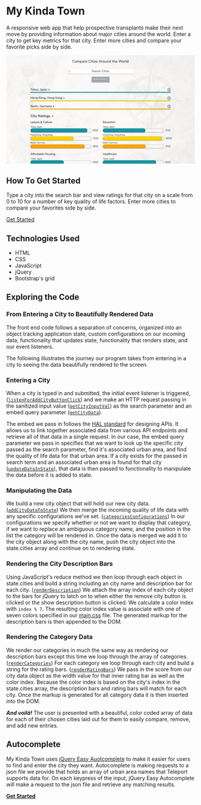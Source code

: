 # My Kinda Town

A responsive web app that help prospective transplants make their next move by providing information about major cities around the world. Enter a city to get key metrics for that city. Enter more cities and compare your favorite picks side by side.

![alt text](./img/screenshot.png "desktop view")

## How To Get Started

Type a city into the search bar and view ratings for that city on a scale from 0 to 10 for a number of key quality of life factors. Enter more cities to compare your favorites side by side.

[Get Started](http://michaelsolorio.com/my-kinda-town/intro/index.html)

## Technologies Used

- HTML
- CSS
- JavaScript
- jQuery
- Bootstrap's grid

## Exploring the Code
### From Entering a City to Beautifully Rendered Data

The front end code follows a separation of concerns, organized into an object tracking application state, custom configurations on our incoming data,  functionality that updates state, functionality that renders state, and our event listeners.

The following illustrates the journey our program takes from entering in a city to seeing the data beautifully rendered to the screen.

### Entering a City

When a city is typed in and submitted, the initial event listener is triggered, ([`listenForAddCityButtonClick`](https://github.com/msolorio/my-kinda-town/blob/master/js/app.js#L358)) and we make an HTTP request passing in the sanitized input value ([`getCityInputVal`](https://github.com/msolorio/my-kinda-town/blob/master/js/app.js#L224)) as the search parameter and an embed query parameter ([`getCityData`](https://github.com/msolorio/my-kinda-town/blob/master/js/app.js#L304)).

The embed we pass in follows the [HAL standard](http://stateless.co/hal_specification.html) for designing APIs. It allows us to link together associated data from various API endpoints and retrieve all of that data in a single request. In our case, the embed query parameter we pass in specifies that we want to look up the specific city passed as the search parameter, find it's associated urban area, and find the quality of life data for that urban area. If a city exists for the passed in search term and an associated urban area is found for that city ([`updateDataInState`](https://github.com/msolorio/my-kinda-town/blob/master/js/app.js#L285)), that data is then passed to functionality to manipulate the data before it is added to state.

### Manipulating the Data

We build a new city object that will hold our new city data. ([`addCityDataToState`](https://github.com/msolorio/my-kinda-town/blob/master/js/app.js#L266)) We then merge the incoming quality of life data with any specific configurations we've set. ([`categoriesConfigurations`](https://github.com/msolorio/my-kinda-town/blob/master/js/app.js#L35)) In our configurations we specify whether or not we want to display that category, if we want to replace an ambiguous category name, and the position in the list the category will be rendered in. Once the data is merged we add it to the city object along with the city name, push the city object into the state.cities array and continue on to rendering state. 

### Rendering the City Description Bars

Using JavaScript's reduce method we then loop through each object in state.cities and build a string including an city name and description bar for each city. ([`renderDescription`](https://github.com/msolorio/my-kinda-town/blob/master/js/app.js#L170)) We attach the array index of each city object to the bars for jQuery to latch on to when either the remove city button is clicked or the show description button is clicked. We calculate a color index with `index % 7`. The resulting color index value is associate with one of seven colors specified in our [main.css](https://github.com/msolorio/my-kinda-town/blob/master/css/main.css#L302) file. The generated markup for the description bars is then appended to the DOM.

### Rendering the Category Data

We render our categories in much the same way as rendering our description bars except this time we loop through the array of categories. ([`renderCategories`](https://github.com/msolorio/my-kinda-town/blob/master/js/app.js#L153)) For each category we loop through each city and build a string for the rating bars. ([`renderRatingBars`](https://github.com/msolorio/my-kinda-town/blob/master/js/app.js#L129)) We pass in the score from our city data object as the width value for that inner rating bar as well as the color index. Because the color index is based on the city's index in the state.cities array, the description bars and rating bars will match for each city. Once the markup is generated for all category data it is then inserted into the DOM.

**_And voil&agrave;!_** The user is presented with a beautiful, color coded array of data for each of their chosen cities laid out for them to easily compare, remove, and add new entries.

## Autocomplete

My Kinda Town uses [jQuery Easy Auotcomplete](http://easyautocomplete.com) to make it easier for users to find and enter the city they want. Autocomplete is making requests to a json file we provide that holds an array of urban area names that Teleport supports data for. On each keypress of the input, jQuery Easy Autocomplete will make a request to the json file and retrieve any matching results.

**[Get Started](http://michaelsolorio.com/my-kinda-town/intro/index.html)**
